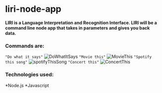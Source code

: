 # liri-node-app


**LIRI is a Language Interpretation and Recognition Interface. LIRI will be a command line node app that takes in parameters and gives you back data.**

### Commands are:
`"Do what it says"`
![DoWhatItSays](https://user-images.githubusercontent.com/53452871/65931287-161d3f00-e3d7-11e9-9819-c4492b0266c3.PNG)
`"Movie this"`
![MovieThis](https://user-images.githubusercontent.com/53452871/65931289-19182f80-e3d7-11e9-8824-2fee0d463413.PNG)
`"Spotify this song"`
![spotifyThisSong](https://user-images.githubusercontent.com/53452871/65931297-1cabb680-e3d7-11e9-80e3-d394d81c5950.PNG)
`"Concert this"`
![ConcertThis](https://user-images.githubusercontent.com/53452871/65931305-22090100-e3d7-11e9-86c3-8e0cb3b5f26e.PNG)


### Technologies used:
  *Node.js
  *Javascript

